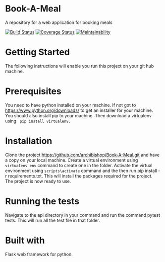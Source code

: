 # Book-A-Meal
A repository for a web application for booking meals



[![Build Status](https://travis-ci.org/archibishop/Book-A-Meal.svg?branch=master)](https://travis-ci.org/archibishop/Book-A-Meal)   [![Coverage Status](https://coveralls.io/repos/github/archibishop/Book-A-Meal/badge.svg?branch=master)](https://coveralls.io/github/archibishop/Book-A-Meal?branch=master)  [![Maintainability](https://api.codeclimate.com/v1/badges/1110bb8edd2b92fc2bbd/maintainability)](https://codeclimate.com/github/archibishop/Book-A-Meal/maintainability)


# Getting Started
The following instructions will enable you run this project on your git hub machine.

# Prerequisites
You need to have python installed on your machine. If not got to https://www.python.org/downloads/ to get an installer for your machine. You should also install pip to your machine.
Then download a virtualenv using ``` pip install virtualenv.```

# Installation
Clone the project https://github.com/archibishop/Book-A-Meal.git and have a copy on your local machine. Create a virtual environment using ``` virtualenv env ``` command to create one in the folder.
Activate the virtual environment using ``` scripts\activate ``` command and the then run
pip install -r requirements.txt. This will install the packages required for the project.
The project is now ready to use.

# Running the tests
Navigate to the api directory in your command and run the command pytest tests. This will run all the test file in that folder.


# Built with
Flask web framework for python.